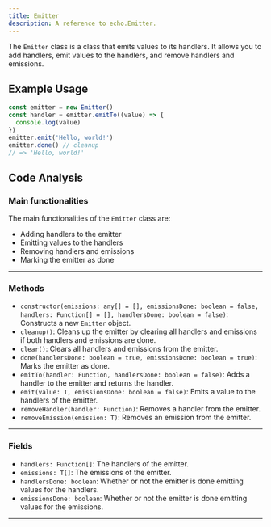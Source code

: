 ```yaml
---
title: Emitter
description: A reference to echo.Emitter.
---
```


The `Emitter` class is a class that emits values to its handlers. It allows you to add handlers, emit values to the handlers, and remove handlers and emissions.

## Example Usage

```js
const emitter = new Emitter()
const handler = emitter.emitTo((value) => {
  console.log(value)
})
emitter.emit('Hello, world!')
emitter.done() // cleanup
// => 'Hello, world!'
```

## Code Analysis

### Main functionalities

The main functionalities of the `Emitter` class are:

- Adding handlers to the emitter
- Emitting values to the handlers
- Removing handlers and emissions
- Marking the emitter as done

___

### Methods

- `constructor(emissions: any[] = [], emissionsDone: boolean = false, handlers: Function[] = [], handlersDone: boolean = false)`: Constructs a new `Emitter` object.
- `cleanup()`: Cleans up the emitter by clearing all handlers and emissions if both handlers and emissions are done.
- `clear()`: Clears all handlers and emissions from the emitter.
- `done(handlersDone: boolean = true, emissionsDone: boolean = true)`: Marks the emitter as done.
- `emitTo(handler: Function, handlersDone: boolean = false)`: Adds a handler to the emitter and returns the handler.
- `emit(value: T, emissionsDone: boolean = false)`: Emits a value to the handlers of the emitter.
- `removeHandler(handler: Function)`: Removes a handler from the emitter.
- `removeEmission(emission: T)`: Removes an emission from the emitter.

___

### Fields

- `handlers: Function[]`: The handlers of the emitter.
- `emissions: T[]`: The emissions of the emitter.
- `handlersDone: boolean`: Whether or not the emitter is done emitting values for the handlers.
- `emissionsDone: boolean`: Whether or not the emitter is done emitting values for the emissions.

___
